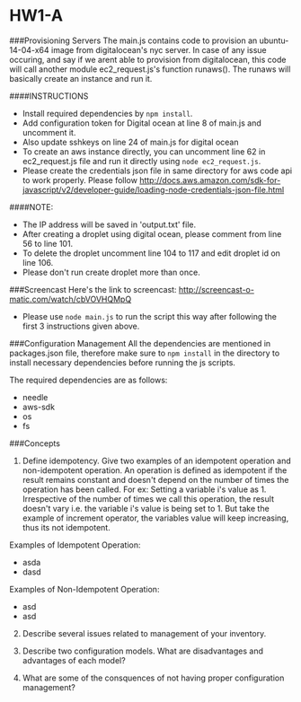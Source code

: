 # HW1-A
###Provisioning Servers
The main.js contains code to provision an ubuntu-14-04-x64 image from digitalocean's nyc server. In case of any issue occuring, and say if we arent able to provision from digitalocean, this code will call another module ec2_request.js's function runaws(). The runaws will basically create an instance and run it. 

####INSTRUCTIONS
* Install required dependencies by `npm install`. 
* Add configuration token for Digital ocean at line 8 of main.js and uncomment it. 
* Also update sshkeys on line 24 of main.js for digital ocean
* To create an aws instance directly, you can uncomment line 62 in ec2_request.js file and run it directly using 
`node ec2_request.js`.
* Please create the credentials json file in same directory for aws code api to work properly. Please follow http://docs.aws.amazon.com/sdk-for-javascript/v2/developer-guide/loading-node-credentials-json-file.html


####NOTE:
* The IP address will be saved in 'output.txt' file.
* After creating a droplet using digital ocean, please comment from line 56 to line 101.
* To delete the droplet uncomment line 104 to 117 and edit droplet id on line 106.
* Please don't run create droplet more than once. 

###Screencast
Here's the link to screencast: http://screencast-o-matic.com/watch/cbVOVHQMpQ

* Please use `node main.js` to run the script this way after following the first 3 instructions given above.

###Configuration Management
All the dependencies are mentioned in packages.json file, therefore make sure to `npm install` in the directory to install necessary dependencies before running the js scripts. 

The required dependencies are as follows:
* needle
* aws-sdk
* os
* fs

###Concepts
1. Define idempotency. Give two examples of an idempotent operation and non-idempotent operation.
An operation is defined as idempotent if the result remains constant and doesn't depend on the number of times the operation has been called. For ex: Setting a variable i's value as 1. Irrespective of the number of times we call this operation, the result doesn't vary i.e.  the variable i's value is being set to 1. But take the example of increment operator, the variables value will keep increasing, thus its not idempotent.

Examples of Idempotent Operation:
* asda
* dasd

Examples of Non-Idempotent Operation:
* asd
* asd


2. Describe several issues related to management of your inventory.



3. Describe two configuration models. What are disadvantages and advantages of each model?



4. What are some of the consquences of not having proper configuration management?
